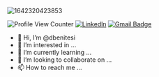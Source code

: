 ![1642320423853](https://media.licdn.com/dms/image/D4E16AQGmhHCKCK7o7A/profile-displaybackgroundimage-shrink_350_1400/0/1681781955397?e=1689206400&v=beta&t=xfujQcn5_-ZrRnxfE6e3gTqUV3LYSy6H6YV-Rd6oXWo)

![Profile View Counter](https://komarev.com/ghpvc/?username=dbenitesi&color=brightgreen)
[![Linkedln](https://img.shields.io/badge/LinkedIn-0077B5?style=flat-square&logo=linkedin&logoColor=white)](https://www.linkedin.com/in/dibi/)
[![Gmail Badge](https://img.shields.io/badge/-Gmail-c14438?style=flat-square&logo=Gmail&logoColor=white&link=mailto:dbenitesi.db@gmail.com)](mailto:dbenitesi.db@gmail.com)

- 👋 Hi, I’m @dbenitesi
- 👀 I’m interested in ...
- 🌱 I’m currently learning ...
- 💞️ I’m looking to collaborate on ...
- 📫 How to reach me ...

<!---
dbenitesi/dbenitesi is a ✨ special ✨ repository because its `README.md` (this file) appears on your GitHub profile.
You can click the Preview link to take a look at your changes.
--->
